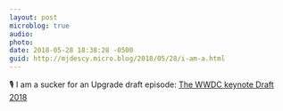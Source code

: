```yaml
---
layout: post
microblog: true
audio: 
photo: 
date: 2018-05-28 18:38:28 -0500
guid: http://mjdescy.micro.blog/2018/05/28/i-am-a.html
---
```

🎙 I am a sucker for an Upgrade draft episode: [The WWDC keynote Draft 2018](https://overcast.fm/+Fcm-3QFAw)

